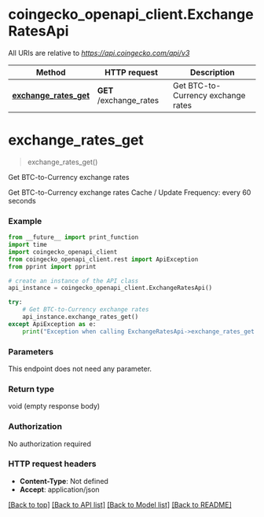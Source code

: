 # coingecko_openapi_client.ExchangeRatesApi

All URIs are relative to *https://api.coingecko.com/api/v3*

Method | HTTP request | Description
------------- | ------------- | -------------
[**exchange_rates_get**](ExchangeRatesApi.md#exchange_rates_get) | **GET** /exchange_rates | Get BTC-to-Currency exchange rates


# **exchange_rates_get**
> exchange_rates_get()

Get BTC-to-Currency exchange rates

Get BTC-to-Currency exchange rates  Cache / Update Frequency: every 60 seconds

### Example
```python
from __future__ import print_function
import time
import coingecko_openapi_client
from coingecko_openapi_client.rest import ApiException
from pprint import pprint

# create an instance of the API class
api_instance = coingecko_openapi_client.ExchangeRatesApi()

try:
    # Get BTC-to-Currency exchange rates
    api_instance.exchange_rates_get()
except ApiException as e:
    print("Exception when calling ExchangeRatesApi->exchange_rates_get: %s\n" % e)
```

### Parameters
This endpoint does not need any parameter.

### Return type

void (empty response body)

### Authorization

No authorization required

### HTTP request headers

 - **Content-Type**: Not defined
 - **Accept**: application/json

[[Back to top]](#) [[Back to API list]](../README.md#documentation-for-api-endpoints) [[Back to Model list]](../README.md#documentation-for-models) [[Back to README]](../README.md)

